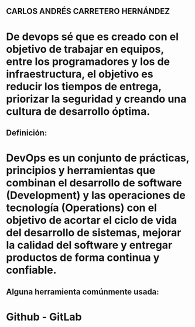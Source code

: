 ## CARLOS ANDRÉS CARRETERO HERNÁNDEZ

# De devops sé que es creado con el objetivo de trabajar en equipos, entre los programadores y los de infraestructura, el objetivo es reducir los tiempos de entrega, priorizar la seguridad y creando una cultura de desarrollo óptima.

## Definición:
# DevOps es un conjunto de prácticas, principios y herramientas que combinan el desarrollo de software (Development) y las operaciones de tecnología (Operations) con el objetivo de acortar el ciclo de vida del desarrollo de sistemas, mejorar la calidad del software y entregar productos de forma continua y confiable.

## Alguna herramienta comúnmente usada:
# Github - GitLab
